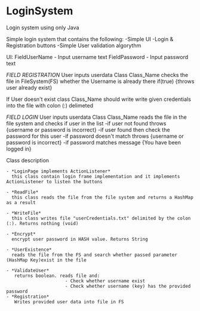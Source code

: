 # LoginSystem
Login system using only Java

Simple login system that contains the following:
-Simple UI
-Login & Registration buttons
-Simple User validation algorythm

UI:
FieldUserName - Input username text
FieldPassword - Input password text

*FIELD REGISTRATION*
User inputs userdata
Class Class_Name checks the file in FileSystem(FS) whether the Username is already there
if(true)
{throws user already exist}

If User doesn't exist class Class_Name should write write given credentials into the file with colon (:) delimeted

*FIELD LOGIN*
User inputs userdata
Class Class_Name reads the file in the file system and checks if user in the list
-if user not found throws {username or password is incorrect}
-if user found then check the password for this user
-if password doesn't match throws {username or password is incorrect}
-if password matches message {You have been logged in}



Class description

    - *LoginPage implements ActionListener*
      this class contain login frame implementation and it implements ActionListener to listen the buttons
      
    - *ReadFile*
      this class reads the file from the file system and returns a HashMap as a result
      
    - *WriteFile*
      this class writes file "userCredentials.txt" delimited by the colon (:). Returns nothing (void)
      
    - *Encrypt*
      encrypt user password in HASH value. Returns String
      
    - *UserExistence*
      reads the file from the FS and search whether passed parameter (HashMap Key)exist in the file
      
    - *ValidateUser*
       returns boolean. reads file and:
                          - Check whether username exist
                          - Check whether username (key) has the provided password
    - *Registration*
       Writes provided user data into file in FS

